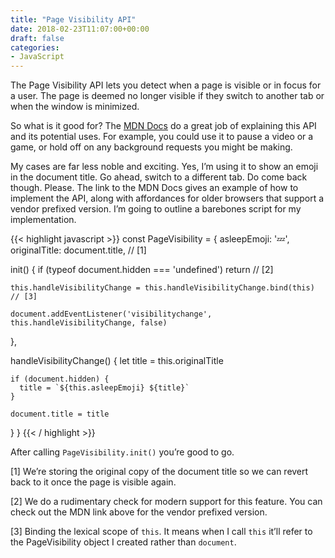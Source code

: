 ```yaml
---
title: "Page Visibility API"
date: 2018-02-23T11:07:00+00:00
draft: false
categories: 
- JavaScript
---
```

<p>The Page Visibility API lets you detect when a page is visible or in focus for a user. The page is deemed no longer visible if they switch to another tab or when the window is minimized.</p>
<p>So what is it good for? The <a href="https://developer.mozilla.org/en-US/docs/Web/API/Page_Visibility_API" target="_blank" rel="noopener">MDN Docs</a> do a great job of explaining this API and its potential uses. For example, you could use it to pause a video or a game, or hold off on any background requests you might be making.</p>
<p>My cases are far less noble and exciting. Yes, I&#8217;m using it to show an emoji in the document title. Go ahead, switch to a different tab. Do come back though. Please. The link to the MDN Docs gives an example of how to implement the API, along with affordances for older browsers that support a vendor prefixed version. I&#8217;m going to outline a barebones script for my implementation.</p>

{{< highlight javascript >}}
const PageVisibility = {
  asleepEmoji: '💤',
  originalTitle: document.title, // [1]

  init() {
    if (typeof document.hidden === 'undefined') return // [2]

    this.handleVisibilityChange = this.handleVisibilityChange.bind(this) // [3]

    document.addEventListener('visibilitychange', this.handleVisibilityChange, false)
  },

  handleVisibilityChange() {
    let title = this.originalTitle

    if (document.hidden) {
      title = `${this.asleepEmoji} ${title}`
    }

    document.title = title
  }
}
{{< / highlight >}}

<p>After calling <code>PageVisibility.init()</code> you&#8217;re good to go. </p>
<p>[1] We&#8217;re storing the original copy of the document title so we can revert back to it once the page is visible again.</p>
<p>[2] We do a rudimentary check for modern support for this feature. You can check out the MDN link above for the vendor prefixed version.</p>
<p>[3] Binding the lexical scope of <code>this</code>. It means when I call <code>this</code> it&#8217;ll refer to the PageVisibility object I created rather than <code>document</code>.</p>